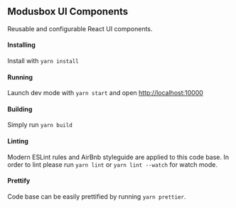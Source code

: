 ## Modusbox UI Components

Reusable and configurable React UI components.

#### Installing 
Install with `yarn install`

#### Running 
Launch dev mode with `yarn start` and open [http://localhost:10000](http://localhost:10000)

#### Building
Simply run `yarn build`

#### Linting
Modern ESLint rules and  AirBnb styleguide are applied to this code base.
In order to lint please run `yarn lint` or `yarn lint --watch` for watch mode.

#### Prettify
Code base can be easily prettified by running `yarn prettier`.

